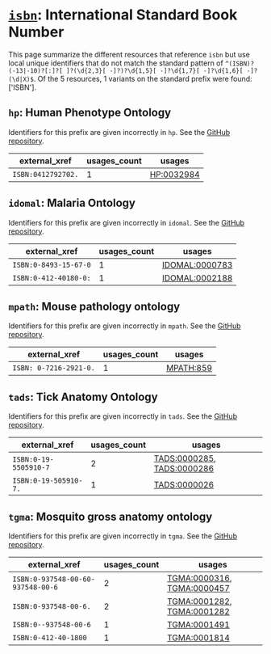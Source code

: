 # [`isbn`](https://bioregistry.io/isbn): International Standard Book Number

This page summarize the different resources that reference `isbn`
but use local unique identifiers that do not match the standard pattern of
`^(ISBN)?(-13|-10)?[:]?[ ]?(\d{2,3}[ -]?)?\d{1,5}[ -]?\d{1,7}[ -]?\d{1,6}[ -]?(\d|X)$`. Of the 5 resources,
1 variants on the standard prefix were found: ['ISBN'].

## `hp`: Human Phenotype Ontology

Identifiers for this prefix are given incorrectly in `hp`. See the [GitHub repository](https://github.com/obophenotype/human-phenotype-ontology).

| external_xref      |   usages_count | usages                                                  |
|--------------------|----------------|---------------------------------------------------------|
| `ISBN:0412792702.` |              1 | [HP:0032984](http://purl.obolibrary.org/obo/HP_0032984) |

## `idomal`: Malaria Ontology

Identifiers for this prefix are given incorrectly in `idomal`. See the [GitHub repository](https://github.com/VEuPathDB-ontology/IDOMAL).

| external_xref         |   usages_count | usages                                                          |
|-----------------------|----------------|-----------------------------------------------------------------|
| `ISBN:0-8493-15-67-0` |              1 | [IDOMAL:0000783](http://purl.obolibrary.org/obo/IDOMAL_0000783) |
| `ISBN:0-412-40180-0:` |              1 | [IDOMAL:0002188](http://purl.obolibrary.org/obo/IDOMAL_0002188) |

## `mpath`: Mouse pathology ontology

Identifiers for this prefix are given incorrectly in `mpath`. See the [GitHub repository](https://github.com/PaulNSchofield/mpath).

| external_xref          |   usages_count | usages                                                |
|------------------------|----------------|-------------------------------------------------------|
| `ISBN: 0-7216-2921-0.` |              1 | [MPATH:859](http://purl.obolibrary.org/obo/MPATH_859) |

## `tads`: Tick Anatomy Ontology

Identifiers for this prefix are given incorrectly in `tads`. See the [GitHub repository](https://github.com/VEuPathDB-ontology/TADS).

| external_xref         |   usages_count | usages                                                                                                                   |
|-----------------------|----------------|--------------------------------------------------------------------------------------------------------------------------|
| `ISBN:0-19-5505910-7` |              2 | [TADS:0000285](http://purl.obolibrary.org/obo/TADS_0000285), [TADS:0000286](http://purl.obolibrary.org/obo/TADS_0000286) |
| `ISBN:0-19-505910-7.` |              1 | [TADS:0000026](http://purl.obolibrary.org/obo/TADS_0000026)                                                              |

## `tgma`: Mosquito gross anatomy ontology

Identifiers for this prefix are given incorrectly in `tgma`. See the [GitHub repository](https://github.com/VEuPathDB-ontology/TGMA).

| external_xref                     |   usages_count | usages                                                                                                                   |
|-----------------------------------|----------------|--------------------------------------------------------------------------------------------------------------------------|
| `ISBN:0-937548-00-60-937548-00-6` |              2 | [TGMA:0000316](http://purl.obolibrary.org/obo/TGMA_0000316), [TGMA:0000457](http://purl.obolibrary.org/obo/TGMA_0000457) |
| `ISBN:0-937548-00-6.`             |              2 | [TGMA:0001282](http://purl.obolibrary.org/obo/TGMA_0001282), [TGMA:0001282](http://purl.obolibrary.org/obo/TGMA_0001282) |
| `ISBN:0--937548-00-6`             |              1 | [TGMA:0001491](http://purl.obolibrary.org/obo/TGMA_0001491)                                                              |
| `ISBN:0-412-40-1800`              |              1 | [TGMA:0001814](http://purl.obolibrary.org/obo/TGMA_0001814)                                                              |

